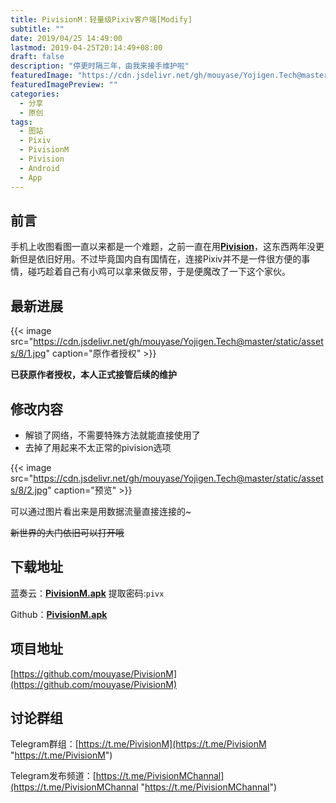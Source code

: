 ```yaml
---
title: PivisionM：轻量级Pixiv客户端[Modify]
subtitle: ""
date: 2019/04/25 14:49:00
lastmod: 2019-04-25T20:14:49+08:00
draft: false
description: "停更时隔三年，由我来接手维护啦"
featuredImage: "https://cdn.jsdelivr.net/gh/mouyase/Yojigen.Tech@master/static/assets/8/cover.jpg"
featuredImagePreview: ""
categories: 
  - 分享
  - 原创
tags: 
  - 图站
  - Pixiv
  - PivisionM
  - Pivision
  - Android
  - App
---
```


<!--more-->

## 前言
手机上收图看图一直以来都是一个难题，之前一直在用[**Pivision**](https://www.coolapk.com/apk/com.reiya.pixiv)，这东西两年没更新但是依旧好用。不过毕竟国内自有国情在，连接Pixiv并不是一件很方便的事情，碰巧趁着自己有小鸡可以拿来做反带，于是便魔改了一下这个家伙。

## 最新进展

{{< image src="https://cdn.jsdelivr.net/gh/mouyase/Yojigen.Tech@master/static/assets/8/1.jpg" caption="原作者授权" >}}

**已获原作者授权，本人正式接管后续的维护**

## 修改内容

 - 解锁了网络，不需要特殊方法就能直接使用了
 - 去掉了用起来不太正常的pivision选项

{{< image src="https://cdn.jsdelivr.net/gh/mouyase/Yojigen.Tech@master/static/assets/8/2.jpg" caption="预览" >}}

可以通过图片看出来是用数据流量直接连接的~

~~新世界的大门依旧可以打开哦~~

## 下载地址

蓝奏云：[**PivisionM.apk**](https://www.lanzous.com/b00n5cwdg) 提取密码:`pivx`

Github：[**PivisionM.apk**](https://github.com/mouyase/PivisionM/releases/latest/download/PivisionM.apk "PivisionM.apk")

## 项目地址

[https://github.com/mouyase/PivisionM](https://github.com/mouyase/PivisionM)


## 讨论群组

Telegram群组：[https://t.me/PivisionM](https://t.me/PivisionM "https://t.me/PivisionM")

Telegram发布频道：[https://t.me/PivisionMChannal](https://t.me/PivisionMChannal "https://t.me/PivisionMChannal")